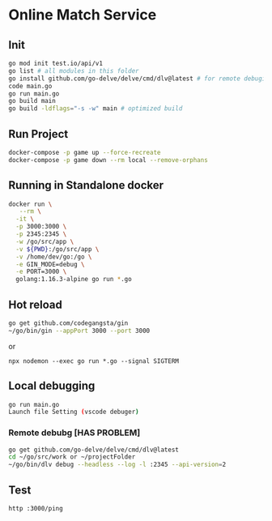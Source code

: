 # Online Match Service
## Init
```bash
go mod init test.io/api/v1
go list # all modules in this folder
go install github.com/go-delve/delve/cmd/dlv@latest # for remote debuging
code main.go
go run main.go
go build main
go build -ldflags="-s -w" main # optimized build
```

## Run Project
```bash
docker-compose -p game up --force-recreate
docker-compose -p game down --rm local --remove-orphans
```

## Running in Standalone docker
```bash
docker run \
   --rm \
  -it \
  -p 3000:3000 \
  -p 2345:2345 \
  -w /go/src/app \
  -v ${PWD}:/go/src/app \
  -v /home/dev/go:/go \
  -e GIN_MODE=debug \
  -e PORT=3000 \
  golang:1.16.3-alpine go run *.go
```

## Hot reload
```bash
go get github.com/codegangsta/gin
~/go/bin/gin --appPort 3000 --port 3000
```
or 
```
npx nodemon --exec go run *.go --signal SIGTERM
```

## Local debugging
```bash
go run main.go
Launch file Setting (vscode debuger)
```

### Remote debubg [HAS PROBLEM]
```bash
go get github.com/go-delve/delve/cmd/dlv@latest
cd ~/go/src/work or ~/projectFolder
~/go/bin/dlv debug --headless --log -l :2345 --api-version=2
```


## Test
```bash
http :3000/ping
```